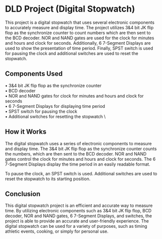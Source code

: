 # DLD Project (Digital Stopwatch)
 
This project is a digital stopwatch that uses several electronic components to accurately measure and display time. The project utilizes 3&4 bit JK flip flop as the synchronize counter to count numbers which are then sent to the BCD decoder. NOR and NAND gates are used for the clock for minutes and hours and clock for seconds. Additionally, 6 7-Segment Displays are used to show the presentation of time period. Finally, SPST switch is used for pausing the clock and additional switches are used to reset the stopwatch.

## Components Used
• 3&4 bit JK flip flop as the synchronize counter \
• BCD decoder \
• NOR and NAND gates for clock for minutes and hours and clock for seconds \
• 6 7-Segment Displays for displaying time period \
• SPST switch for pausing the clock \
• Additional switches for resetting the stopwatch \
## How it Works
The digital stopwatch uses a series of electronic components to measure and display time. The 3&4 bit JK flip flop as the synchronize counter counts the numbers, which are then sent to the BCD decoder. NOR and NAND gates control the clock for minutes and hours and clock for seconds. The 6 7-Segment Displays display the time period in an easily readable format.

To pause the clock, an SPST switch is used. Additional switches are used to reset the stopwatch to its starting position.

## Conclusion
This digital stopwatch project is an efficient and accurate way to measure time. By utilizing electronic components such as 3&4 bit JK flip flop, BCD decoder, NOR and NAND gates, 6 7-Segment Displays, and switches, the project is able to provide an accurate and user-friendly experience. The digital stopwatch can be used for a variety of purposes, such as timing athletic events, cooking, or simply for personal use.

